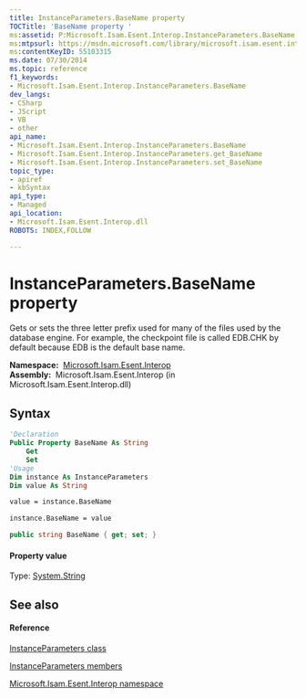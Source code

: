 ```yaml
---
title: InstanceParameters.BaseName property 
TOCTitle: 'BaseName property '
ms:assetid: P:Microsoft.Isam.Esent.Interop.InstanceParameters.BaseName
ms:mtpsurl: https://msdn.microsoft.com/library/microsoft.isam.esent.interop.instanceparameters.basename(v=EXCHG.10)
ms:contentKeyID: 55103315
ms.date: 07/30/2014
ms.topic: reference
f1_keywords:
- Microsoft.Isam.Esent.Interop.InstanceParameters.BaseName
dev_langs:
- CSharp
- JScript
- VB
- other
api_name: 
- Microsoft.Isam.Esent.Interop.InstanceParameters.BaseName
- Microsoft.Isam.Esent.Interop.InstanceParameters.get_BaseName
- Microsoft.Isam.Esent.Interop.InstanceParameters.set_BaseName
topic_type: 
- apiref
- kbSyntax
api_type: 
- Managed
api_location: 
- Microsoft.Isam.Esent.Interop.dll
ROBOTS: INDEX,FOLLOW

---
```


# InstanceParameters.BaseName property

Gets or sets the three letter prefix used for many of the files used by the database engine. For example, the checkpoint file is called EDB.CHK by default because EDB is the default base name.

**Namespace:**  [Microsoft.Isam.Esent.Interop](./microsoft.isam.esent.interop-namespace.md)  
**Assembly:**  Microsoft.Isam.Esent.Interop (in Microsoft.Isam.Esent.Interop.dll)

## Syntax

``` vb
'Declaration
Public Property BaseName As String
    Get
    Set
'Usage
Dim instance As InstanceParameters
Dim value As String

value = instance.BaseName

instance.BaseName = value
```

``` csharp
public string BaseName { get; set; }
```

#### Property value

Type: [System.String](/dotnet/api/system.string)  

## See also

#### Reference

[InstanceParameters class](./instanceparameters-class.md)

[InstanceParameters members](./instanceparameters-members.md)

[Microsoft.Isam.Esent.Interop namespace](./microsoft.isam.esent.interop-namespace.md)